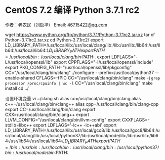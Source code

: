 # CentOS 7.2 编译 Python 3.7.1 rc2

作者：老农民（刘启华）
Email: 46715422@qq.com

    
wget https://www.python.org/ftp/python/3.7.1/Python-3.7.1rc2.tar.xz
tar xf Python-3.7.1rc2.tar.xz
cd Python-3.7.1rc2/
export LD_LIBRARY_PATH=/usr/local/lib:/usr/local/clang/lib:/lib:/usr/lib:/lib64:/usr/lib64:/usr/local/lib64:$LD_LIBRARY_PATH
export PATH=/usr/local/bin:/usr/local/clang/bin:$PATH:.
export LDFLAGS="-L/usr/local/openssl/lib"
export CPPFLAGS="-I/usr/local/openssl/include"
export PKG_CONFIG_PATH="/usr/local/openssl/lib/pkgconfig"
CC="/usr/local/clang/bin/clang" ./configure --prefix=/usr/local/python37 --enable-shared CFLAGS=-fPIC
CC="/usr/local/clang/bin/clang" make -j `grep processor /proc/cpuinfo | wc -l`
CC="/usr/local/clang/bin/clang" make install
cd ../
    
设置环境变量
vi ~/clang.sh
alias cc=/usr/local/clang/bin/clang
alias c++=/usr/local/clang/bin/clang++
alias cpp=/usr/local/clang/bin/clang-cpp
export CC=/usr/local/clang/bin/clang
export CXX=/usr/local/clang/bin/clang++
export LLVM_CONFIG="/usr/local/clang/bin/llvm-config"
export CXXFLAGS=-stdlib=libc++
export LDFLAGS='-lc++ -lc++abi'
export LD_LIBRARY_PATH=/usr/local/lib:/usr/local/gcc8/lib:/usr/local/gcc8/lib64:/usr/local/clang/lib:/usr/local/python37/lib:/usr/local/node/lib:/lib:/usr/lib:/lib64:/usr/lib64:/usr/local/lib64:$LD_LIBRARY_PATH
export PATH=/bin:/usr/bin:/usr/local/bin:/usr/local/clang/bin:/usr/local/python37/bin:/usr/local/node/bin:$PATH:.
    